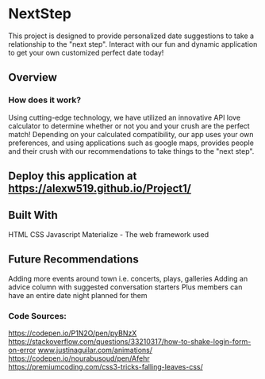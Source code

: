 # NextStep

This project is designed to provide personalized date suggestions to take a relationship to the "next step". Interact with our fun and dynamic application to get your own customized perfect date today! 

## Overview
### How does it work?
Using cutting-edge technology, we have utilized an innovative API love calculator to determine whether or not you and your crush are the perfect match! Depending on your calculated compatibility, our app uses your own preferences, and using applications such as google maps, provides people and their crush with our recommendations to take things to the "next step".

## Deploy this application at https://alexw519.github.io/Project1/

## Built With
HTML
CSS
Javascript
Materialize - The web framework used

## Future Recommendations
Adding more events around town i.e. concerts, plays, galleries
Adding an advice column with suggested conversation starters
Plus members can have an entire date night planned for them

### Code Sources:
https://codepen.io/P1N2O/pen/pyBNzX
https://stackoverflow.com/questions/33210317/how-to-shake-login-form-on-error
www.justinaguilar.com/animations/
https://codepen.io/nourabusoud/pen/Afehr
https://premiumcoding.com/css3-tricks-falling-leaves-css/

